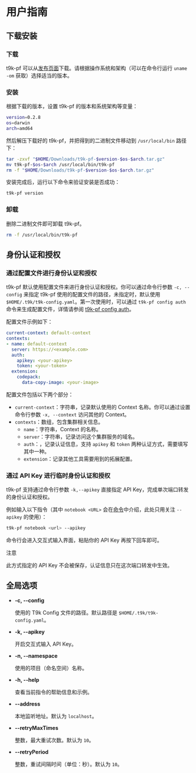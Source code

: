 # 用户指南

## 下载安装

### 下载

t9k-pf 可以从[发布页面](https://github.com/t9k/ucman/releases)下载。请根据操作系统和架构（可以在命令行运行 `uname -om` 获取）选择适当的版本。

### 安装

根据下载的版本，设置 t9k-pf 的版本和系统架构等变量：

``` bash
version=0.2.8
os=darwin
arch=amd64
```

然后解压下载好的 t9k-pf，并把得到的二进制文件移动到 `/usr/local/bin` 路径下：

``` bash
tar -zxvf "$HOME/Downloads/t9k-pf-$version-$os-$arch.tar.gz"
mv t9k-pf-$os-$arch /usr/local/bin/t9k-pf
rm -f "$HOME/Downloads/t9k-pf-$version-$os-$arch.tar.gz"
```

安装完成后，运行以下命令来验证安装是否成功：

``` bash
t9k-pf version
```

### 卸载

删除二进制文件即可卸载 t9k-pf。

``` bash
rm -f /usr/local/bin/t9k-pf
```

## 身份认证和授权

### 通过配置文件进行身份认证和授权

t9k-pf 默认使用配置文件来进行身份认证和授权。你可以通过命令行参数 `-c, --config` 来指定 t9k-pf 使用的配置文件的路径，未指定时，默认使用 `$HOME/.t9k/t9k-config.yaml`。第一次使用时，可以通过 `t9k-pf config auth` 命令来生成配置文件，详情请参阅 [t9k-pf config auth](./commands.md#auth)。

配置文件示例如下：

``` yaml
current-context: default-context
contexts:
- name: default-context
  server: https://<example.com>
  auth:
    apikey: <your-apikey>
    token: <your-token>
  extension:
    codepack:
      data-copy-image: <your-image>
```

配置文件包括以下两个部分：

* `current-context`：字符串，记录默认使用的 Context 名称。你可以通过设置命令行参数 `-x, --context` 访问其他的 Context。
* `contexts`：数组，包含集群相关信息。
    * `name`：字符串，Context 的名称。
    * `server`：字符串，记录访问这个集群服务的域名。
    * `auth`：，记录认证信息，支持 `apikey` 和 `token` 两种认证方式，需要填写其中一种。
    * `extension`：记录其他工具需要用到的拓展配置。

### 通过 API Key 进行临时身份认证和授权

t9k-pf 支持通过命令行参数 `-k,--apikey` 直接指定 API Key，完成单次端口转发的身份认证和授权。

例如输入以下指令（其中 `notebook <URL>` 会在[命令](./commands.md)中介绍，此处只用关注 `--apikey` 的使用）：

``` bash
t9k-pf notebook <url> --apikey
```

命令行会进入交互式输入界面，粘贴你的 API Key 再按下回车即可。

<aside class="note">
<div class="title">注意</div>

此方式指定的 API Key 不会被保存，认证信息只在这次端口转发中生效。

</aside>

## 全局选项

* **-c, --config**

    使用的 T9k Config 文件的路径。默认路径是 `$HOME/.t9k/t9k-config.yaml`。

* **-k, --apikey**

    开启交互式输入 API Key。

* **-n, --namespace** 

    使用的项目（命名空间）名称。

* **-h, --help** 

    查看当前指令的帮助信息和示例。

* **--address** 

    本地监听地址。默认为 `localhost`。

* **--retryMaxTimes** 

    整数，最大重试次数。默认为 `10`。

* **--retryPeriod** 

    整数，重试间隔时间（单位：秒）。默认为 `10`。
